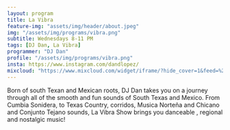 ```yaml
---
layout: program
title: La Vibra
feature-img: "assets/img/header/about.jpeg"
img: "/assets/img/programs/vibra.png"
subtitle: Wednesdays 8-11 PM
tags: [DJ Dan, La Vibra]
programmer: "DJ Dan"
profile: "/assets/img/programs/vibra.png"
insta: https://www.instagram.com/dandlopez/
mixcloud: "https://www.mixcloud.com/widget/iframe/?hide_cover=1&feed=%2Ftropicofm%2Fplaylists%2Fla-vibra%2F"
---
```


Born of south Texan and Mexican roots, DJ Dan takes you on a journey through all of the smooth and fun sounds of South Texas and Mexico. From Cumbia Sonidera, to Texas Country, corridos, Musica Norteña and Chicano and Conjunto Tejano sounds, La Vibra Show brings you danceable , regional and nostalgic music!
